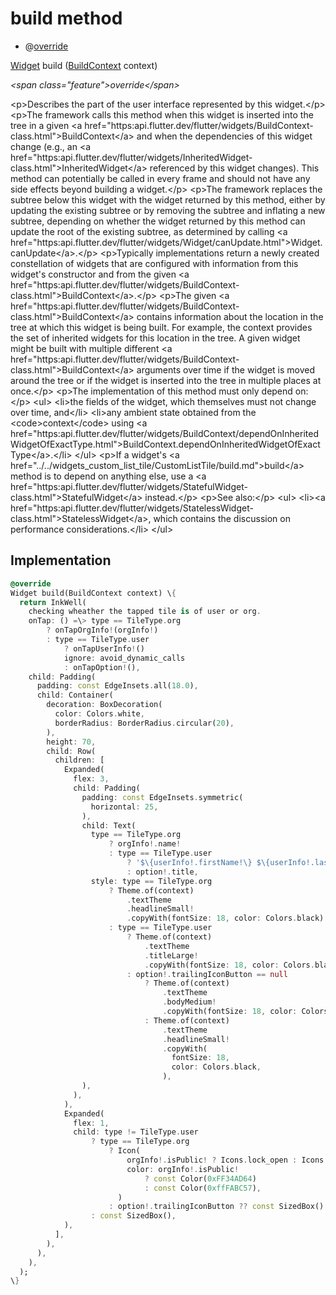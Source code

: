 


# build method







- @[override](https:api.flutter.dev/flutter/dart-core/override-constant.html)

[Widget](https:api.flutter.dev/flutter/widgets/Widget-class.html) build
([BuildContext](https:api.flutter.dev/flutter/widgets/BuildContext-class.html) context)

_\<span class="feature"\>override\</span\>_



\<p\>Describes the part of the user interface represented by this widget.\</p\>
\<p\>The framework calls this method when this widget is inserted into the tree
in a given \<a href="https:api.flutter.dev/flutter/widgets/BuildContext-class.html"\>BuildContext\</a\> and when the dependencies of this widget change
(e.g., an \<a href="https:api.flutter.dev/flutter/widgets/InheritedWidget-class.html"\>InheritedWidget\</a\> referenced by this widget changes). This
method can potentially be called in every frame and should not have any side
effects beyond building a widget.\</p\>
\<p\>The framework replaces the subtree below this widget with the widget
returned by this method, either by updating the existing subtree or by
removing the subtree and inflating a new subtree, depending on whether the
widget returned by this method can update the root of the existing
subtree, as determined by calling \<a href="https:api.flutter.dev/flutter/widgets/Widget/canUpdate.html"\>Widget.canUpdate\</a\>.\</p\>
\<p\>Typically implementations return a newly created constellation of widgets
that are configured with information from this widget's constructor and
from the given \<a href="https:api.flutter.dev/flutter/widgets/BuildContext-class.html"\>BuildContext\</a\>.\</p\>
\<p\>The given \<a href="https:api.flutter.dev/flutter/widgets/BuildContext-class.html"\>BuildContext\</a\> contains information about the location in the
tree at which this widget is being built. For example, the context
provides the set of inherited widgets for this location in the tree. A
given widget might be built with multiple different \<a href="https:api.flutter.dev/flutter/widgets/BuildContext-class.html"\>BuildContext\</a\>
arguments over time if the widget is moved around the tree or if the
widget is inserted into the tree in multiple places at once.\</p\>
\<p\>The implementation of this method must only depend on:\</p\>
\<ul\>
\<li\>the fields of the widget, which themselves must not change over time,
and\</li\>
\<li\>any ambient state obtained from the \<code\>context\</code\> using
\<a href="https:api.flutter.dev/flutter/widgets/BuildContext/dependOnInheritedWidgetOfExactType.html"\>BuildContext.dependOnInheritedWidgetOfExactType\</a\>.\</li\>
\</ul\>
\<p\>If a widget's \<a href="../../widgets_custom_list_tile/CustomListTile/build.md"\>build\</a\> method is to depend on anything else, use a
\<a href="https:api.flutter.dev/flutter/widgets/StatefulWidget-class.html"\>StatefulWidget\</a\> instead.\</p\>
\<p\>See also:\</p\>
\<ul\>
\<li\>\<a href="https:api.flutter.dev/flutter/widgets/StatelessWidget-class.html"\>StatelessWidget\</a\>, which contains the discussion on performance considerations.\</li\>
\</ul\>



## Implementation

```dart
@override
Widget build(BuildContext context) \{
  return InkWell(
    checking wheather the tapped tile is of user or org.
    onTap: () =\> type == TileType.org
        ? onTapOrgInfo!(orgInfo!)
        : type == TileType.user
            ? onTapUserInfo!()
            ignore: avoid_dynamic_calls
            : onTapOption!(),
    child: Padding(
      padding: const EdgeInsets.all(18.0),
      child: Container(
        decoration: BoxDecoration(
          color: Colors.white,
          borderRadius: BorderRadius.circular(20),
        ),
        height: 70,
        child: Row(
          children: [
            Expanded(
              flex: 3,
              child: Padding(
                padding: const EdgeInsets.symmetric(
                  horizontal: 25,
                ),
                child: Text(
                  type == TileType.org
                      ? orgInfo!.name!
                      : type == TileType.user
                          ? '$\{userInfo!.firstName!\} $\{userInfo!.lastName!\}'
                          : option!.title,
                  style: type == TileType.org
                      ? Theme.of(context)
                          .textTheme
                          .headlineSmall!
                          .copyWith(fontSize: 18, color: Colors.black)
                      : type == TileType.user
                          ? Theme.of(context)
                              .textTheme
                              .titleLarge!
                              .copyWith(fontSize: 18, color: Colors.black)
                          : option!.trailingIconButton == null
                              ? Theme.of(context)
                                  .textTheme
                                  .bodyMedium!
                                  .copyWith(fontSize: 18, color: Colors.black)
                              : Theme.of(context)
                                  .textTheme
                                  .headlineSmall!
                                  .copyWith(
                                    fontSize: 18,
                                    color: Colors.black,
                                  ),
                ),
              ),
            ),
            Expanded(
              flex: 1,
              child: type != TileType.user
                  ? type == TileType.org
                      ? Icon(
                          orgInfo!.isPublic! ? Icons.lock_open : Icons.lock,
                          color: orgInfo!.isPublic!
                              ? const Color(0xFF34AD64)
                              : const Color(0xffFABC57),
                        )
                      : option!.trailingIconButton ?? const SizedBox()
                  : const SizedBox(),
            ),
          ],
        ),
      ),
    ),
  );
\}
```







